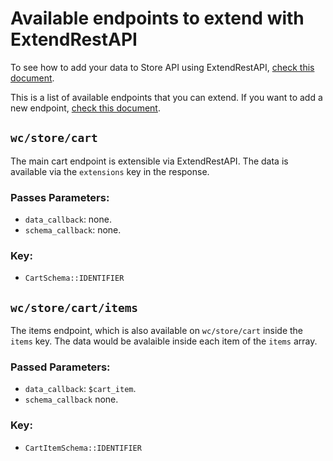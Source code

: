 # Available endpoints to extend with ExtendRestAPI

To see how to add your data to Store API using ExtendRestAPI, [check this document](./extend-rest-api-add-data.md).

This is a list of available endpoints that you can extend. If you want to add a new endpoint, [check this document](./extend-rest-api-new-endpoint.md).

## `wc/store/cart`

The main cart endpoint is extensible via ExtendRestAPI. The data is available via the `extensions` key in the response.

### Passes Parameters:

- `data_callback`: none.
- `schema_callback`: none.

### Key:

- `CartSchema::IDENTIFIER`

## `wc/store/cart/items`

The items endpoint, which is also available on `wc/store/cart` inside the `items` key. The data would be avalaible inside each item of the `items` array.

### Passed Parameters:

- `data_callback`: `$cart_item`.
- `schema_callback` none.

### Key:

- `CartItemSchema::IDENTIFIER`
